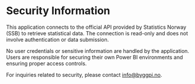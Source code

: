 # Security Information

This application connects to the official API provided by Statistics Norway (SSB) to retrieve statistical data. The connection is read-only and does not involve authentication or data submission.

No user credentials or sensitive information are handled by the application. Users are responsible for securing their own Power BI environments and ensuring proper access controls.

For inquiries related to security, please contact info@byggpi.no.
